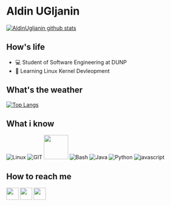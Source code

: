 # Aldin UGljanin
[![AldinUgljanin github stats](https://github-readme-stats.vercel.app/api?username=AldinUgljanin&show_icons=true&include_all_commits=true&theme=tokyonight)](https://github.com/AldinUgljanin)

## How's life
- 💻 Student of Software Engineering at DUNP
- 📱 Learning Linux Kernel Devleopment

## What's the weather
[![Top Langs](https://github-readme-stats.vercel.app/api/top-langs/?username=AldinUgljanin&layout=compact&langs_count=10&theme=tokyonight)](https://github.com/AldinUgljanin)

## What i know
![Linux](https://www.vectorlogo.zone/logos/linux/linux-icon.svg)
![GIT](https://www.vectorlogo.zone/logos/git-scm/git-scm-icon.svg)
<img src="https://github.com/isocpp/logos/raw/master/cpp_logo.svg" width="64">
![Bash](https://www.vectorlogo.zone/logos/gnu_bash/gnu_bash-icon.svg)
![Java](https://www.vectorlogo.zone/logos/java/java-icon.svg)
![Python](https://www.vectorlogo.zone/logos/python/python-icon.svg)
![javascript](https://www.vectorlogo.zone/logos/javascript/javascript-icon.svg)

## How to reach me
[<img src="https://www.vectorlogo.zone/logos/instagram/instagram-tile.svg" width="32">](https://www.instagram.com/aldinugljanin/)
[<img src="https://www.vectorlogo.zone/logos/telegram/telegram-tile.svg"
width="32">](http://t.me/aldinugljanin/)
[<img src="https://www.vectorlogo.zone/logos/linkedin/linkedin-tile.svg" width="32">](https://linkedin.com/in/aldinugljanin/)
